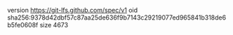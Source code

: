 version https://git-lfs.github.com/spec/v1
oid sha256:9378d42dbf57c87aa25de636f9b7143c29219077ed965841b318de6b5fe0608f
size 4673
